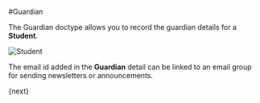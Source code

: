 <!-- add-breadcrumbs -->
#Guardian

The Guardian doctype allows you to record the guardian details for a **Student**.

<img class="screenshot" alt="Student" src="{{docs_base_url}}/assets/img/education/student/guardian.png">

The email id added in the **Guardian** detail can be linked to an email group for sending newsletters or announcements.

{next}